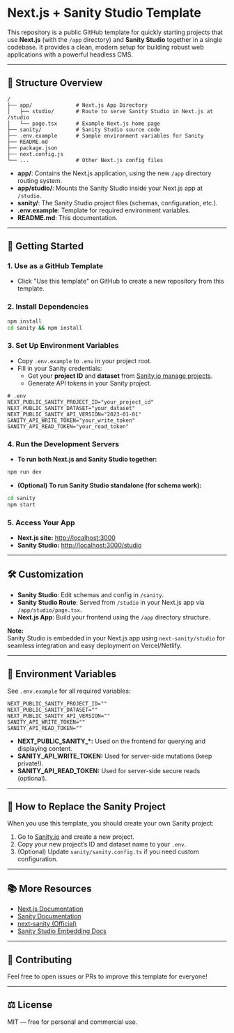 # Next.js + Sanity Studio Template

This repository is a public GitHub template for quickly starting projects that use **Next.js** (with the `/app` directory) and **Sanity Studio** together in a single codebase. It provides a clean, modern setup for building robust web applications with a powerful headless CMS.

---

## 📁 Structure Overview

```
/
├── app/              # Next.js App Directory
│   ├── studio/       # Route to serve Sanity Studio in Next.js at /studio
│   └── page.tsx      # Example Next.js home page
├── sanity/           # Sanity Studio source code
├── .env.example      # Sample environment variables for Sanity
├── README.md
├── package.json
├── next.config.js
└── ...               # Other Next.js config files
```

- **app/**: Contains the Next.js application, using the new `/app` directory routing system.
- **app/studio/**: Mounts the Sanity Studio inside your Next.js app at `/studio`.
- **sanity/**: The Sanity Studio project files (schemas, configuration, etc.).
- **.env.example**: Template for required environment variables.
- **README.md**: This documentation.

---

## 🚀 Getting Started

### 1. **Use as a GitHub Template**

- Click "Use this template" on GitHub to create a new repository from this template.

### 2. **Install Dependencies**

```bash
npm install
cd sanity && npm install
```

### 3. **Set Up Environment Variables**

- Copy `.env.example` to `.env` in your project root.
- Fill in your Sanity credentials:
    - Get your **project ID** and **dataset** from [Sanity.io manage projects](https://manage.sanity.io/).
    - Generate API tokens in your Sanity project.

```env
# .env
NEXT_PUBLIC_SANITY_PROJECT_ID="your_project_id"
NEXT_PUBLIC_SANITY_DATASET="your_dataset"
NEXT_PUBLIC_SANITY_API_VERSION="2023-01-01"
SANITY_API_WRITE_TOKEN="your_write_token"
SANITY_API_READ_TOKEN="your_read_token"
```

### 4. **Run the Development Servers**

- **To run both Next.js and Sanity Studio together:**

```bash
npm run dev
```

- **(Optional) To run Sanity Studio standalone (for schema work):**

```bash
cd sanity
npm start
```

### 5. **Access Your App**

- **Next.js site:** [http://localhost:3000](http://localhost:3000)
- **Sanity Studio:** [http://localhost:3000/studio](http://localhost:3000/studio)

---

## 🛠️ Customization

- **Sanity Studio**: Edit schemas and config in `/sanity`.
- **Sanity Studio Route**: Served from `/studio` in your Next.js app via `/app/studio/page.tsx`.
- **Next.js App**: Build your frontend using the `/app` directory structure.

**Note:**  
Sanity Studio is embedded in your Next.js app using `next-sanity/studio` for seamless integration and easy deployment on Vercel/Netlify.

---

## 🧩 Environment Variables

See `.env.example` for all required variables:

```env
NEXT_PUBLIC_SANITY_PROJECT_ID=""
NEXT_PUBLIC_SANITY_DATASET=""
NEXT_PUBLIC_SANITY_API_VERSION=""
SANITY_API_WRITE_TOKEN=""
SANITY_API_READ_TOKEN=""
```

- **NEXT_PUBLIC_SANITY_*:** Used on the frontend for querying and displaying content.
- **SANITY_API_WRITE_TOKEN:** Used for server-side mutations (keep private!).
- **SANITY_API_READ_TOKEN:** Used for server-side secure reads (optional).

---

## 📝 How to Replace the Sanity Project

When you use this template, you should create your own Sanity project:

1. Go to [Sanity.io](https://www.sanity.io/) and create a new project.
2. Copy your new project’s ID and dataset name to your `.env`.
3. (Optional) Update `sanity/sanity.config.ts` if you need custom configuration.

---

## 📚 More Resources

- [Next.js Documentation](https://nextjs.org/docs)
- [Sanity Documentation](https://www.sanity.io/docs)
- [next-sanity (Official)](https://www.npmjs.com/package/next-sanity)
- [Sanity Studio Embedding Docs](https://www.sanity.io/docs/embedding-sanity-studio)

---

## 🤝 Contributing

Feel free to open issues or PRs to improve this template for everyone!

---

## ⚖️ License

MIT — free for personal and commercial use.
